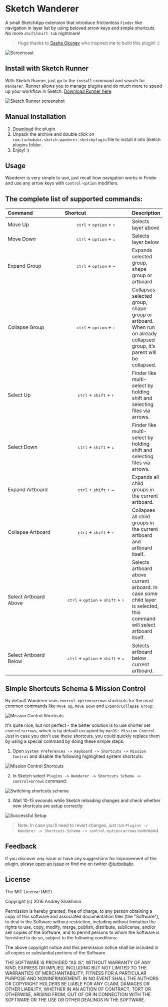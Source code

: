 # Sketch Wanderer

A small SketchApp extension that introduce frictionless `Finder` like navigation in layer list by using beloved arrow keys and simple shortcuts. No more `shift`/`shift-tab` nightmare! 

> Huge thanks to [Sasha Okunev](https://twitter.com/okunev) who inspired me to build this plugin! :)

![Screencast](https://github.com/turbobabr/sketch-wanderer/blob/master/docs/intro-screencast.gif?raw=true)


## Install with Sketch Runner

With Sketch Runner, just go to the `install` command and search for `Wanderer`. Runner allows you to manage plugins and do much more to speed up your workflow in Sketch. [Download Runner here](http://www.sketchrunner.com).

![Sketch Runner screenshot](https://raw.githubusercontent.com/turbobabr/sketch-wanderer/master/docs/runner-installation.png)



## Manual Installation

1. [Download](https://github.com/turbobabr/sketch-wanderer/raw/master/releases/sketch-wanderer-0.1.0.zip) the plugin.
2. Unpack the archive and double click on `com.turbobabr.sketch.wanderer.sketchplugin` file to install it into Sketch plugins folder.
3. Enjoy! :)


## Usage

Wanderer is very simple to use, just recall how navigation works in Finder and use any arrow keys with `control-option` modifiers.


## The complete list of supported commands:

<table>
<thead>
<tr>
<th style="text-align:left">Command</th>
<th style="text-align:left">Shortcut</th>
<th style="text-align:left">Description</th>
</tr>
</thead>
<tbody>
<tr>
<td style="text-align:left" width="200">Move Up</td>
<td style="text-align:center" width="250"><kbd>ctrl</kbd> + <kbd>option</kbd> + <kbd>↑</kbd></td>
<td style="text-align:left">Selects layer above</td>
</tr>
<tr>
<td style="text-align:left">Move Down</td>
<td style="text-align:center"><kbd>ctrl</kbd> + <kbd>option</kbd> + <kbd>↓</kbd></td>
<td style="text-align:left">Selects layer below</td>
</tr>
<tr>
<td style="text-align:left">Expand Group</td>
<td style="text-align:center"><kbd>ctrl</kbd> + <kbd>option</kbd> + <kbd>→</kbd></td>
<td style="text-align:left">Expands selected group, shape group or artboard</td>
</tr>
<tr>
<td style="text-align:left">Collapse Group</td>
<td style="text-align:center"><kbd>ctrl</kbd> + <kbd>option</kbd> + <kbd>←</kbd></td>
<td style="text-align:left">Collapses selected group, shape group or artboard. When run on already collapsed group, it’s parent will be collapsed.</td>
</tr>
<tr>
<td style="text-align:left">Select Up</td>
<td style="text-align:center"><kbd>ctrl</kbd> + <kbd>shift</kbd> + <kbd>↑</kbd></td>
<td style="text-align:left">Finder like multi-select by holding shift and selecting files via arrows.</td>
</tr>
<tr>
<td style="text-align:left">Select Down</td>
<td style="text-align:center"><kbd>ctrl</kbd> + <kbd>shift</kbd> + <kbd>↓</kbd></td>
<td style="text-align:left">Finder like multi-select by holding shift and selecting files via arrows.</td>
</tr>
<tr>
<td style="text-align:left">Expand Artboard</td>
<td style="text-align:center"><kbd>ctrl</kbd> + <kbd>shift</kbd> + <kbd>→</kbd></td>
<td style="text-align:left">Expands all child groups in the current artboard.</td>
</tr>
<tr>
<td style="text-align:left">Collapse Artboard</td>
<td style="text-align:center"><kbd>ctrl</kbd> + <kbd>shift</kbd> + <kbd>←</kbd></td>
<td style="text-align:left">Collapses all child groups in the current artboard and artboard itself.</td>
</tr>
<tr>
<td style="text-align:left">Select Artboard Above</td>
<td style="text-align:center"><kbd>ctrl</kbd> + <kbd>option</kbd> + <kbd>shift</kbd> + <kbd>↑</kbd></td>
<td style="text-align:left">Selects artboard above current arboard. In case some child layer is selected, this command will select artboard itself.</td>
</tr>
<tr>
<td style="text-align:left">Select Artboard Below</td>
<td style="text-align:center"><kbd>ctrl</kbd> + <kbd>option</kbd> + <kbd>shift</kbd> + <kbd>↓</kbd></td>
<td style="text-align:left">Selects artboard below current artboard.</td>
</tr>
</tbody>
</table>



## Simple Shortcuts Schema & Mission Control

By default Wanderer uses `control-option+arrows` shortcuts for the most common commands like `Move Up`, `Move Down` and `Expand/Collapse Group`: 

![Mission Control Shortcuts](https://github.com/turbobabr/sketch-wanderer/blob/master/docs/replacible-shortcuts.png?raw=true)

It's quite nice, but not perfect - the better solution is to use shorter set `control+arrows`, which is by default occupied by `macOS: Mission Control`. Just in case you don't use these shortcuts, you could quickly replace them by using a special command by doing these simple steps:

1) Open `System Preferences -> Keyboard -> Shortcuts -> Mission Control` and disable the following highlighted system shortcuts:

![Mission Control Shortcuts](https://github.com/turbobabr/sketch-wanderer/blob/master/docs/mission-control-shortcuts.png?raw=true)

2) In Sketch select `Plugins -> Wanderer -> Shortcuts Schema -> control+arrows` command:

![Switching shortcuts schema](https://github.com/turbobabr/sketch-wanderer/blob/master/docs/switching-shortcuts-schema.png?raw=true)

3) Wait 10-15 seconds while Sketch reloading changes and check whether new shortcuts are setup correctly:

![Successful Setup](https://github.com/turbobabr/sketch-wanderer/blob/master/docs/control-arrows-shortcuts.png?raw=true)

> Note: In case you'll need to revert changes, just run `Plugins -> Wanderer -> Shortcuts Schema -> control-option+arrows` command.
 
 

## Feedback

If you discover any issue or have any suggestions for improvement of the plugin, please [open an issue](https://github.com/turbobabr/sketch-wanderer/issues) or find me on twitter [@turbobabr](http://twitter.com/turbobabr).



## License

The MIT License (MIT)

Copyright (c) 2016 Andrey Shakhmin

Permission is hereby granted, free of charge, to any person obtaining a copy of this software and associated documentation files (the "Software"), to deal in the Software without restriction, including without limitation the rights to use, copy, modify, merge, publish, distribute, sublicense, and/or sell copies of the Software, and to permit persons to whom the Software is furnished to do so, subject to the following conditions:

The above copyright notice and this permission notice shall be included in all copies or substantial portions of the Software.

THE SOFTWARE IS PROVIDED "AS IS", WITHOUT WARRANTY OF ANY KIND, EXPRESS OR IMPLIED, INCLUDING BUT NOT LIMITED TO THE WARRANTIES OF MERCHANTABILITY, FITNESS FOR A PARTICULAR PURPOSE AND NONINFRINGEMENT. IN NO EVENT SHALL THE AUTHORS OR COPYRIGHT HOLDERS BE LIABLE FOR ANY CLAIM, DAMAGES OR OTHER LIABILITY, WHETHER IN AN ACTION OF CONTRACT, TORT OR OTHERWISE, ARISING FROM, OUT OF OR IN CONNECTION WITH THE SOFTWARE OR THE USE OR OTHER DEALINGS IN THE SOFTWARE.